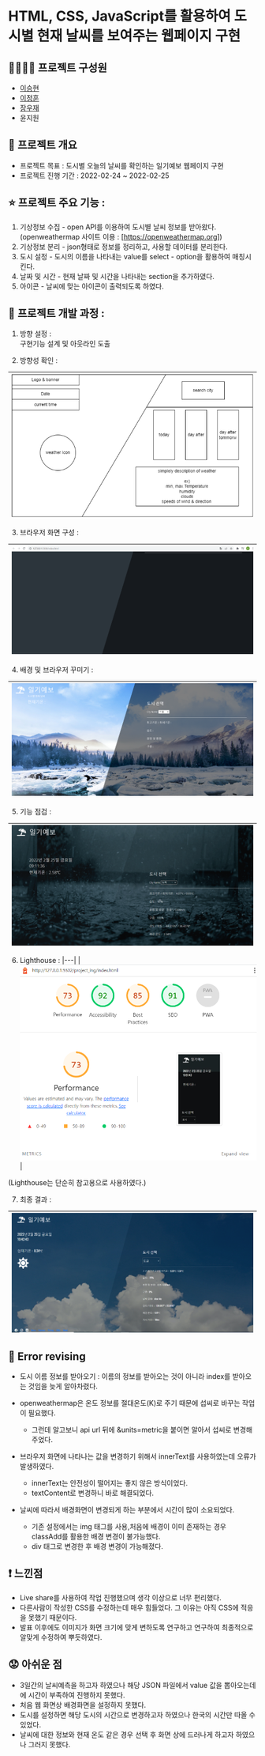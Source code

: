 # HTML, CSS, JavaScript를 활용하여 도시별 현재 날씨를 보여주는 웹페이지 구현
  
## 👨‍👨‍👦‍👦 프로젝트 구성원 
  - [이승현](https://github.com/IlearnML)
  - [이정훈](https://github.com/nnn991)
  - [장우재](https://github.com/WoojaeJang)
  - 윤지원


## 📑 프로젝트 개요
- 프로젝트 목표 : 도시별 오늘의 날씨를 확인하는 일기예보 웹페이지 구현  
- 프로젝트 진행 기간 : 2022-02-24 ~ 2022-02-25  


## ⭐ 프로젝트 주요 기능 :  
1. 기상정보 수집 - open API를 이용하여 도시별 날씨 정보를 받아왔다.  
  (openweathermap 사이트 이용 : [https://openweathermap.org])  
2. 기상정보 분리 - json형태로 정보를 정리하고, 사용할 데이터를 분리한다.  
3. 도시 설정 - 도시의 이름을 나타내는 value를 select - option을 활용하여 매칭시킨다.  
4. 날짜 및 시간 - 현재 날짜 및 시간을 나타내는 section을 추가하였다.  
5. 아이콘 - 날씨에 맞는 아이콘이 출력되도록 하였다.  
  
## 🏃 프로젝트 개발 과정 : 
  
1. 방향 설정 :   
구현기능 설계 및 아웃라인 도출  


2. 방향성 확인 :  

|![direction](./README_images/01_direction.PNG)  |
|---|


3. 브라우저 화면 구성 :  

|![layout](./README_images/02_layout.PNG)  |
|---|


4. 배경 및 브라우저 꾸미기 :  

|![decorate](./README_images/03_decorate.PNG)|
|---|


5. 기능 점검 :  

|![function](./README_images/04_function.PNG)|
|---|

 
6. Lighthouse :
|---|
|![lighthouse](./README_images/05_lighthouse.PNG)|

(Lighthouse는 단순히 참고용으로 사용하였다.)


7. 최종 결과 :  

|![final](./README_images/06_final.PNG)|
|---| 


## 🔨 Error revising  
- 도시 이름 정보를 받아오기 : 이름의 정보를 받아오는 것이 아니라 index를 받아오는 것임을 늦게 알아차렸다.  
  
- openweathermap은 온도 정보를 절대온도(K)로 주기 때문에 섭씨로 바꾸는 작업이 필요했다.  
  - 그런데 알고보니 api url 뒤에 &units=metric을 붙이면 알아서 섭씨로 변경해 주었다.  
  
- 브라우저 화면에 나타나는 값을 변경하기 위해서 innerText를 사용하였는데 오류가 발생하였다.  
  - innerText는 안전성이 떨어지는 좋지 않은 방식이었다.  
  - textContent로 변경하니 바로 해결되었다.  

- 날씨에 따라서 배경화면이 변경되게 하는 부분에서 시간이 많이 소요되었다.  
  - 기존 설정에서는 img 태그를 사용,처음에 배경이 이미 존재하는 경우 classAdd를 활용한 배경 변경이 불가능했다.
  - div 태그로 변경한 후 배경 변경이 가능해졌다.  


## ❗ 느낀점
- Live share를 사용하여 작업 진행했으며 생각 이상으로 너무 편리했다.
- 다른사람이 작성한 CSS를 수정하는데 매우 힘들었다. 그 이유는 아직 CSS에 적응을 못했기 때문이다.
- 발표 이후에도 이미지가 화면 크기에 맞게 변하도록 연구하고 연구하여 최종적으로 알맞게 수정하여 뿌듯하였다.


## 😟 아쉬운 점
- 3일간의 날씨예측을 하고자 하였으나 해당 JSON 파일에서 value 값을 뽑아오는데에 시간이 부족하여 진행하지 못했다.
- 처음 웹 화면상 배경화면을 설정하지 못했다.
- 도시를 설정하면 해당 도시의 시간으로 변경하고자 하였으나 한국의 시간만 따올 수 있었다.
- 날씨에 대한 정보와 현재 온도 같은 경우 선택 후 화면 상에 드러나게 하고자 하였으나 그러지 못했다.
